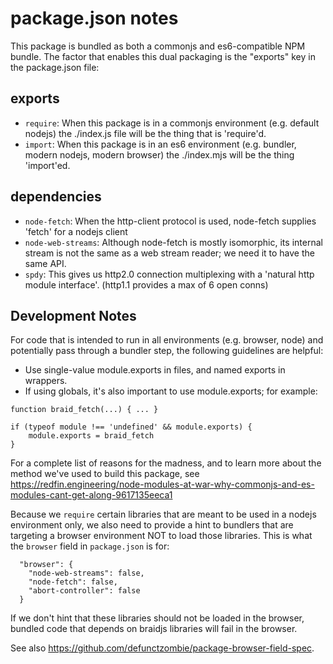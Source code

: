 # package.json notes

This package is bundled as both a commonjs and es6-compatible NPM bundle. The
factor that enables this dual packaging is the "exports" key in the package.json
file:

## exports

- `require`: When this package is in a commonjs environment (e.g. default nodejs) 
  the ./index.js file will be the thing that is 'require'd.
- `import`: When this package is in an es6 environment (e.g. bundler, modern nodejs,
  modern browser) the ./index.mjs will be the thing 'import'ed.

## dependencies


  
- `node-fetch`: When the http-client protocol is used, node-fetch supplies 'fetch'
  for a nodejs client
- `node-web-streams`: Although node-fetch is mostly isomorphic, its internal stream
  is not the same as a web stream reader; we need it to have the same API.
- `spdy`: This gives us http2.0 connection multiplexing with a 'natural http module
  interface'. (http1.1 provides a max of 6 open conns)

## Development Notes

For code that is intended to run in all environments (e.g. browser, node) and
potentially pass through a bundler step, the following guidelines are helpful:

- Use single-value module.exports in files, and named exports in wrappers.
- If using globals, it's also important to use module.exports; for example: 
 
```
function braid_fetch(...) { ... }

if (typeof module !== 'undefined' && module.exports) {
    module.exports = braid_fetch
}
```

For a complete list of reasons for the madness, and to learn more about the method
we've used to build this package, see https://redfin.engineering/node-modules-at-war-why-commonjs-and-es-modules-cant-get-along-9617135eeca1

Because we `require` certain libraries that are meant to be used in a nodejs environment only, we also need to provide a hint to bundlers that are targeting a browser environment NOT to load those libraries. This is what the `browser` field in `package.json` is for:

```
  "browser": {
    "node-web-streams": false,
    "node-fetch": false,
    "abort-controller": false
  }
```

If we don't hint that these libraries should not be loaded in the browser, bundled code that depends on braidjs libraries will fail in the browser.

See also https://github.com/defunctzombie/package-browser-field-spec.
